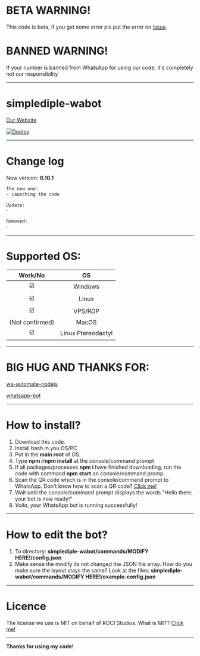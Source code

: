 # BETA WARNING!

This code is beta, if you get some error pls put the error on [Issue](https://github.com/ROCIStudios/simplediple-wabot/issue).

# BANNED WARNING!

If your number is banned from WhatsApp for using our code, it's completely not our responsibility

---------

# simplediple-wabot

[Our Website](https://rocistudios.xyz)

[![Deploy](https://www.herokucdn.com/deploy/button.svg)](https://heroku.com/deploy?template=https://github.com/ThisIsHai/simplediple-wabot/)

---------

# Change log

New version: **0.10.1**

```bash
The new one:
- Launching the code

Update:
-

Removed:
-

```

---------

# Supported OS:
| Work/No |  OS  |
| :-------: | :--: |
| ☑️ |  Windows  |
| ☑️ |  Linux  |
| ☑️ |  VPS/RDP  |
| (Not confirmed) |  MacOS  |
| ☑️ |  Linux Ptereodactyl  |

---------

# BIG HUG AND THANKS FOR:

[wa-automate-nodejs](https://github.com/open-wa/wa-automate-nodejs)

[whatsapp-bot](https://github.com/Zhycorp/whatsapp-bot)

---------

# How to install?

1. Download this code.
2. Install bash in you OS/PC
3. Put in the **main root** of OS.
4. Type **npm i**/**npm install** at the console/command prompt
5. If all packages/processes **npm i** have finished downloading, run the code with command **npm start** on console/command promp.
6. Scan the QR code which is in the console/command prompt to WhatsApp. Don't know how to scan a QR code? [Click me!](https://faq.whatsapp.com/web/download-and-installation/how-to-log-in-or-out)
7. Wait until the console/command prompt displays the words "Hello there, your bot is now ready!"
8. *Voila*, your WhatsApp bot is running successfully!

---------

# How to edit the bot?

1. To directory: **simplediple-wabot/commands/MODIFY HERE!/config.json**
2. Make sense the modify its not changed the JSON file array. How do you make sure the layout stays the same? Look at the files: **simplediple-wabot/commands/MODIFY HERE!/example-config.json**

---------

# Licence

The license we use is MIT on behalf of ROCI Studios. What is MIT? [Click me!](https://id.m.wikipedia.org/wiki/Lisensi_MIT)

---------

**Thanks for using my code!**
